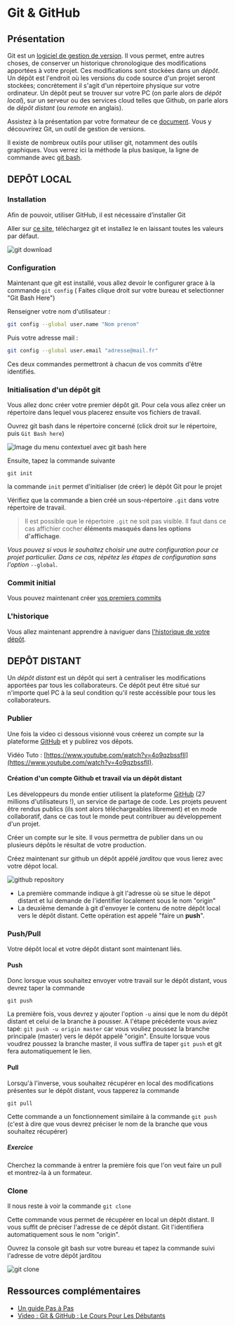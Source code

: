 # Git & GitHub

## Présentation

Git est un [logiciel de gestion de version](https://fr.wikipedia.org/wiki/Logiciel_de_gestion_de_versions). Il vous permet, entre autres choses, de conserver un historique chronologique des modifications apportées à votre projet.
Ces modifications sont stockées dans un _dépôt_. Un dépôt est l'endroit où les versions du code source d'un projet seront stockées; concrètement il s'agit d'un répertoire physique sur votre ordinateur.
Un dépôt peut se trouver sur votre PC (on parle alors de _dépôt local_), sur un serveur ou des services cloud telles que Github, on parle alors de _dépôt distant_ (ou _remote_ en anglais).


Assistez à la présentation par votre formateur de ce [document](git.pdf). Vous y découvrirez Git, un outil de gestion de versions.

Il existe de nombreux outils pour utiliser git, notamment des outils graphiques. Vous verrez ici la méthode la plus basique, la ligne de commande avec [git bash](bash.html).

## DEPÔT LOCAL

### Installation


Afin de pouvoir, utiliser GitHub, il est nécessaire d’installer Git

Aller sur [ce site](https://git-scm.com/), téléchargez git et installez le en laissant toutes les valeurs par défaut.

![git download](git_download.png)




### Configuration

Maintenant que git est installé, vous allez devoir le configurer grace à la commande `git config` ( Faites clique droit sur votre bureau et selectionner "Git Bash Here")

Renseigner votre nom d'utilisateur :

```bash
git config --global user.name "Nom prenom"
```

Puis votre adresse mail :

```bash
git config --global user.email "adresse@mail.fr"
```

Ces deux commandes permettront à chacun de vos commits d'être identifiés.

### Initialisation d'un dépôt git

Vous allez donc créer votre premier dépôt git. Pour cela vous allez créer un répertoire dans lequel vous placerez ensuite vos fichiers de travail.

Ouvrez git bash dans le répertoire concerné (click droit sur le répertoire, puis `Git Bash here`)

![Image du menu contextuel avec git bash here](gitbashhere.png)

Ensuite, tapez la commande suivante

```
git init
```

la commande `init` permet d'initialiser (de créer) le dépôt Git pour le projet

Vérifiez que la commande a bien créé un sous-répertoire `.git` dans votre répertoire de travail.

> Il est possible que le répertoire `.git` ne soit pas visible. Il faut dans ce cas affichier cocher **éléments masqués dans les options d'affichage**.

_Vous pouvez si vous le souhaitez choisir une autre configuration pour ce projet particulier. Dans ce cas, répétez les étapes de configuration sans l'option_ `--global`.




### Commit initial

Vous pouvez maintenant créer [vos premiers commits](commit.html)


### L'historique

Vous allez maintenant apprendre à naviguer dans [l'historique de votre dépôt](log.html).


## DEPÔT DISTANT

Un _dépôt distant_ est un dépôt qui sert à centraliser les modifications apportées par tous les collaborateurs. Ce dépôt peut être situé sur n'importe quel PC à la seul condition qu'il reste accéssible pour tous les collaborateurs.

### Publier

Une fois la video ci dessous visionné vous créerez un compte sur la plateforme [GitHub](https://github.com/) et y publirez vos dêpots.


Vidéo Tuto : [https://www.youtube.com/watch?v=4o9qzbssfII](https://www.youtube.com/watch?v=4o9qzbssfII).

#### Création d'un compte Github et travail via un dépôt distant

Les développeurs du monde entier utilisent la plateforme [GitHub](https://github.com) (27 millions d'utilisateurs !), un service de partage de code. Les projets peuvent être rendus publics (ils sont alors téléchargeables librement) et en mode collaboratif, dans ce cas tout le monde peut contribuer au développement d'un projet.

Créer un compte sur le site. Il vous permettra de publier dans un ou plusieurs dépôts le résultat de votre production.

Créez maintenant sur github un dépôt appélé _jarditou_ que vous lierez avec votre dépot local.

![github repository](github_repo.jpg)

* La première commande indique à git l'adresse où se situe le dépot distant et lui demande de l'identifier localement sous le nom "origin"
* La deuxième demande à git d'envoyer le contenu de notre dépôt local vers le dépôt distant. Cette opération est appelé "faire un **push**".


### Push/Pull

Votre dépôt local et votre dépôt distant sont maintenant liés.

#### Push
Donc lorsque vous souhaitez envoyer votre travail sur le dépôt distant, vous devrez taper la commande
    
    git push

La première fois, vous devrez y ajouter l'option `-u` ainsi que le nom du dépôt distant et celui de la branche à pousser. A l'étape précédente vous aviez tapé: `git push -u origin master` car vous vouliez poussez la branche principale (master) vers le dépôt appelé "origin". Ensuite lorsque vous voudrez poussez la branche master, il vous suffira de taper `git push` et git fera automatiquement le lien.

#### Pull

Lorsqu'à l'inverse, vous souhaitez récupérer en local des modifications présentes sur le dépôt distant, vous tapperez la commande

    git pull

Cette commande a un fonctionnement similaire à la commande `git push` (c'est à dire que vous devrez préciser le nom de la branche que vous souhaitez récupérer)

##### Exercice

Cherchez la commande à entrer la première fois que l'on veut faire un pull et montrez-la à un formateur.


### Clone

Il nous reste à voir la commande `git clone`

Cette commande vous permet de récupérer en local un dépôt distant. Il vous suffit de préciser l'adresse de ce dépôt distant. Git l'identifiera automatiquement sous le nom "origin".

Ouvrez la console git bash sur votre bureau et tapez la commande suivi l'adresse de votre dépôt jarditou

![git clone](git_clone.jpg)


## Ressources complémentaires

* [Un guide Pas à Pas](Pour_resumer.html)
* [Video : Git & GitHub : Le Cours Pour Les Débutants](https://www.youtube.com/watch?v=4o9qzbssfII&t=435s)